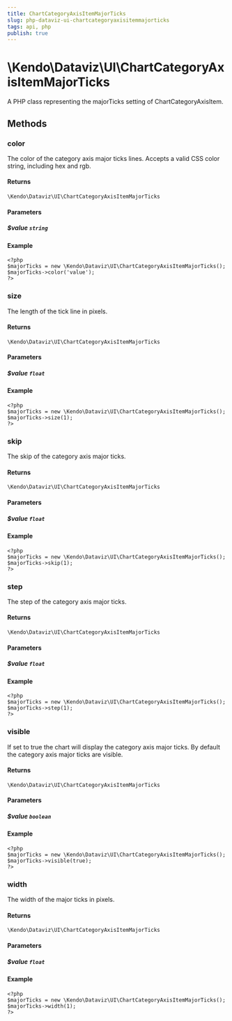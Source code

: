 ```yaml
---
title: ChartCategoryAxisItemMajorTicks
slug: php-dataviz-ui-chartcategoryaxisitemmajorticks
tags: api, php
publish: true
---
```


# \Kendo\Dataviz\UI\ChartCategoryAxisItemMajorTicks

A PHP class representing the majorTicks setting of ChartCategoryAxisItem.


## Methods

### color
The color of the category axis major ticks lines. Accepts a valid CSS color string, including hex and rgb.

#### Returns
`\Kendo\Dataviz\UI\ChartCategoryAxisItemMajorTicks`

#### Parameters

##### $value `string`



#### Example 
    <?php
    $majorTicks = new \Kendo\Dataviz\UI\ChartCategoryAxisItemMajorTicks();
    $majorTicks->color('value');
    ?>

### size
The length of the tick line in pixels.

#### Returns
`\Kendo\Dataviz\UI\ChartCategoryAxisItemMajorTicks`

#### Parameters

##### $value `float`



#### Example 
    <?php
    $majorTicks = new \Kendo\Dataviz\UI\ChartCategoryAxisItemMajorTicks();
    $majorTicks->size(1);
    ?>

### skip
The skip of the category axis major ticks.

#### Returns
`\Kendo\Dataviz\UI\ChartCategoryAxisItemMajorTicks`

#### Parameters

##### $value `float`



#### Example 
    <?php
    $majorTicks = new \Kendo\Dataviz\UI\ChartCategoryAxisItemMajorTicks();
    $majorTicks->skip(1);
    ?>

### step
The step of the category axis major ticks.

#### Returns
`\Kendo\Dataviz\UI\ChartCategoryAxisItemMajorTicks`

#### Parameters

##### $value `float`



#### Example 
    <?php
    $majorTicks = new \Kendo\Dataviz\UI\ChartCategoryAxisItemMajorTicks();
    $majorTicks->step(1);
    ?>

### visible
If set to true the chart will display the category axis major ticks. By default the category axis major ticks are visible.

#### Returns
`\Kendo\Dataviz\UI\ChartCategoryAxisItemMajorTicks`

#### Parameters

##### $value `boolean`



#### Example 
    <?php
    $majorTicks = new \Kendo\Dataviz\UI\ChartCategoryAxisItemMajorTicks();
    $majorTicks->visible(true);
    ?>

### width
The width of the major ticks in pixels.

#### Returns
`\Kendo\Dataviz\UI\ChartCategoryAxisItemMajorTicks`

#### Parameters

##### $value `float`



#### Example 
    <?php
    $majorTicks = new \Kendo\Dataviz\UI\ChartCategoryAxisItemMajorTicks();
    $majorTicks->width(1);
    ?>

 
